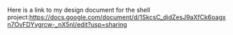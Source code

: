 Here is a link to my design document for the shell project:https://docs.google.com/document/d/1SkcsC_didZesJ9aXfCk6oagxn7OvFDYvgrcw-_nX5nI/edit?usp=sharing
